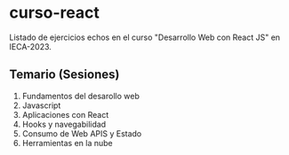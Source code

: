 # curso-react
Listado de ejercicios echos en el curso "Desarrollo Web con React JS" en IECA-2023.

## Temario (Sesiones)
1. Fundamentos del desarollo web
2. Javascript
3. Aplicaciones con React
4. Hooks y navegabilidad
5. Consumo de Web APIS y Estado
6. Herramientas en la nube
